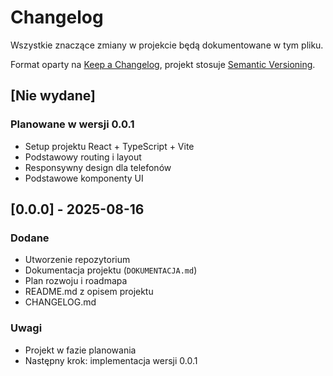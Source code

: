 # Changelog

Wszystkie znaczące zmiany w projekcie będą dokumentowane w tym pliku.

Format oparty na [Keep a Changelog](https://keepachangelog.com/en/1.0.0/),
projekt stosuje [Semantic Versioning](https://semver.org/spec/v2.0.0.html).

## [Nie wydane]

### Planowane w wersji 0.0.1
- Setup projektu React + TypeScript + Vite
- Podstawowy routing i layout
- Responsywny design dla telefonów
- Podstawowe komponenty UI

## [0.0.0] - 2025-08-16

### Dodane
- Utworzenie repozytorium
- Dokumentacja projektu (`DOKUMENTACJA.md`)
- Plan rozwoju i roadmapa
- README.md z opisem projektu
- CHANGELOG.md

### Uwagi
- Projekt w fazie planowania
- Następny krok: implementacja wersji 0.0.1
